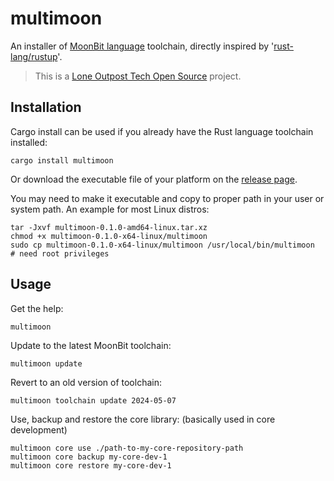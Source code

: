 # multimoon

An installer of [MoonBit language][moonbitlang] toolchain, directly inspired by '[rust-lang/rustup][rustup]'.

 > This is a [Lone Outpost Tech Open Source](https://github.com/lone-outpost-oss) project.

## Installation

Cargo install can be used if you already have the Rust language toolchain installed:

```shell
cargo install multimoon
```

Or download the executable file of your platform on the [release page][github-repo-releases]. 

You may need to make it executable and copy to proper path in your user or system path. An example for most Linux distros:

```shell
tar -Jxvf multimoon-0.1.0-amd64-linux.tar.xz
chmod +x multimoon-0.1.0-x64-linux/multimoon
sudo cp multimoon-0.1.0-x64-linux/multimoon /usr/local/bin/multimoon    # need root privileges
```

## Usage

Get the help:

```shell
multimoon
```

Update to the latest MoonBit toolchain:

```shell
multimoon update
```

Revert to an old version of toolchain:

```shell
multimoon toolchain update 2024-05-07
```

Use, backup and restore the core library: (basically used in core development)

```shell
multimoon core use ./path-to-my-core-repository-path
multimoon core backup my-core-dev-1
multimoon core restore my-core-dev-1
```



[moonbitlang]: https://www.moonbitlang.com/
[rustlang]: https://www.rust-lang.org/
[rustup]: https://github.com/rust-lang/rustup
[github-repo-releases]: https://github.com/lone-outpost-oss/multimoon/releases
